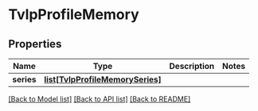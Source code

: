 # TvlpProfileMemory

## Properties
Name | Type | Description | Notes
------------ | ------------- | ------------- | -------------
**series** | [**list[TvlpProfileMemorySeries]**](TvlpProfileMemorySeries.md) |  | 

[[Back to Model list]](../README.md#documentation-for-models) [[Back to API list]](../README.md#documentation-for-api-endpoints) [[Back to README]](../README.md)


